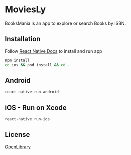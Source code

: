 # MoviesLy

BooksMania is an app to explore or search Books by ISBN.

## Installation

Follow [React Native Docs](https://reactnative.dev/docs/getting-started) to install and run app
```bash
npm install
cd ios && pod install && cd ..
```
## Android 
```bash
react-native run-android
```

## iOS - Run on Xcode
```bash 
react-native run-ios
```

## License
[OpenLibrary](https://openlibrary.org/developers/licensing)
